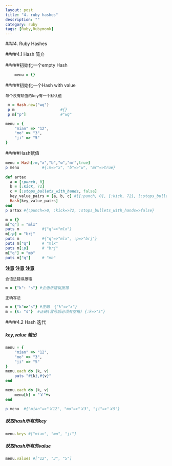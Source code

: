 ```yaml
---
layout: post
title: "4. ruby hashes"
description: ""
category: ruby
tags: [Ruby,Rubymonk]
---
```



###4. Ruby Hashes

####4.1 Hash 简介

#####初始化一个empty Hash

```ruby
    menu = {}
```    

#####初始化一个Hash with value

`每个没有赋值的key有一个默认值`

```ruby
 m = Hash.new("wq")
 p m                    #{}
 p m["p"]               #"wq"
```


```ruby
menu = {
    "mian" => "12",
    "mo" => "3",
    "ji" => "5"
}
```

#####Hash赋值

```ruby
menu = Hash[:m,"x","b","w","mr",true]
p menu          #{:m=>"x", "b"=>"w", "mr"=>true}
    
def artax
  a = [:punch, 0]
  b = [:kick, 72]
  c = [:stops_bullets_with_hands, false]
  key_value_pairs = [a, b, c] #[[:punch, 0], [:kick, 72], [:stops_bullets_with_hands, false]]
  Hash[key_value_pairs]
end
p artax #{:punch=>0, :kick=>72, :stops_bullets_with_hands=>false}

```

```ruby
m = {}
m["q"] = "mlx"
puts m          #{"q"=>"mlx"}
m[:p] = "brj"
puts m          #{"q"=>"mlx", :p=>"brj"}    
puts m["q"]     # "mlx"
puts m[:p]      # "brj"
m["q"] = "mb"
puts m["q"]     # "mb"
```

**注意 注意 注意**

`会语法错误报错`

```ruby
m = {"k": "s"} #会语法错误报错
```
`正确写法`

```ruby
m = {"k"=>"s"} #正确  {"k"=>"x"}
m = {k: "s"}  #正确(冒号后必须有空格) {:k=>"s"}
```

####4.2 Hash 迭代

##### key,value 输出

```ruby
menu = {
    "mian" => "12",
    "mo" => "3",
    "ji" => "5"
}
menu.each do |k, v|
    puts "#{k},#{v}"
end

menu.each do |k, v|
    menu[k] = "￥"+v
end

p menu  #{"mian"=>"￥12", "mo"=>"￥3", "ji"=>"￥5"}
```

##### 获取hash所有的key

```ruby
menu.keys #["mian", "mo", "ji"]
```

##### 获取hash所有的value

```ruby
menu.values #["12", "3", "5"]
```